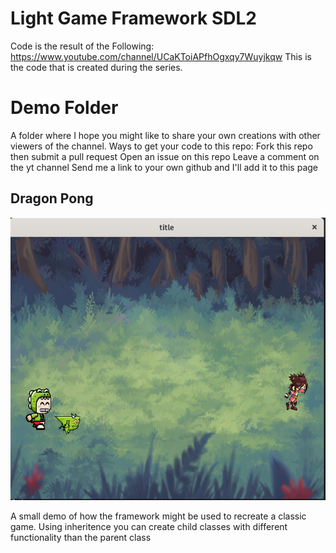# Light Game Framework SDL2
Code is the result of the Following: https://www.youtube.com/channel/UCaKToiAPfhOgxqy7Wuyjkqw 
This is the code that is created during the series.

# Demo Folder
A folder where I hope you might like to share your own creations with other viewers of the channel. 
Ways to get your code to this repo:
	Fork this repo then submit a pull request
	Open an issue on this repo
	Leave a comment on the yt channel
	Send me a link to your own github and I'll add it to this page

	
## Dragon Pong
![](./demo/pong/ScreenShot.png)

A small demo of how the framework might be used to recreate a classic game. Using inheritence you can create child classes with different functionality than the parent class


